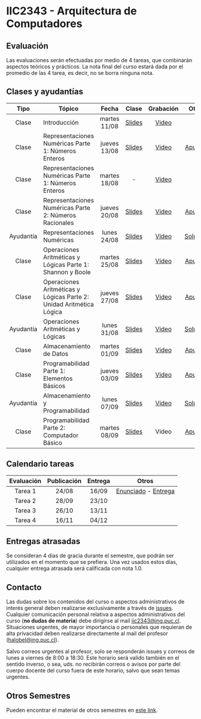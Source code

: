 # IIC2343 - Arquitectura de Computadores

## Evaluación

Las evaluaciones serán efectuadas por medio de 4 tareas, que combinarán aspectos teóricos y prácticos. La nota final del curso estará dada por el promedio de las 4 tarea, es decir, no se borra ninguna nota.


## Clases y ayudantías 
| Tipo  | Tópico                             | Fecha        | Clase  | Grabación | Otros |
| :-:   | -                                  | :-:          | :-:    | :-:  | :-:     |
| Clase | Introducción                       | martes 11/08 | [Slides](../../tree/master/Clases/01%20-%20Introducción.pdf) | [Video](https://youtu.be/WIzBjujk4to) | - |
| Clase | Representaciones Numéricas Parte 1: Números Enteros | jueves 13/08 | [Slides](../../tree/master/Clases/02%20-%20Representaciones%20Numéricas%20Parte%201%20-%20Números%20Enteros.pdf) | [Video](https://youtu.be/JREAZXuTf3U) | [Apuntes](../../tree/master/Apuntes/Capítulo%201/01%20-%20Representaciones%20Numéricas%20Parte%201%20-%20Números%20Enteros.pdf) |
| Clase | Representaciones Numéricas Parte 1: Números Enteros | martes 18/08 | - | [Video](https://youtu.be/sMYqnbDDVwU) | - |
| Clase | Representaciones Numéricas Parte 2: Números Racionales | jueves 20/08 | [Slides](../../tree/master/Clases/03%20-%20Representaciones%20Numéricas%20Parte%202%20-%20Números%20Racionales.pdf) | [Video](https://youtu.be/YzCOso9_Ey4) | [Apuntes](../../tree/master/Apuntes/Capítulo%201/02%20-%20Representaciones%20Numéricas%20Parte%202%20-%20Números%20Racionales.pdf) |
| Ayudantía | Representaciones Numéricas | lunes 24/08 | [Slides](../../tree/master/Ayudantías/01%20-%20Representaciones%20Numéricas%20(Slides).pdf) | [Video](https://youtu.be/4NJJ4Y02Aiw) | [Solución](../../tree/master/Ayudantías/01%20-%20Representaciones%20Numéricas%20(Solución).pdf) |
| Clase | Operaciones Aritméticas y Lógicas Parte 1: Shannon y Boole | martes 25/08 | [Slides](../../tree/master/Clases/04%20-%20Operaciones%20Aritméticas%20y%20Lógicas%20Parte%201%20-%20Shannon%20y%20Boole.pdf) | [Video](https://youtu.be/HYI75aTMi44) | [Apuntes](../../tree/master/Apuntes/Capítulo%201/03%20-%20Operaciones%20Aritmeticas%20y%20Logicas.pdf) |
| Clase | Operaciones Aritméticas y Lógicas Parte 2: Unidad Aritmética Lógica | jueves 27/08 | [Slides](../../blob/master/Clases/05%20-%20Operaciones%20Aritméticas%20y%20Lógicas%20Parte%202%20-%20Unidad%20Aritmética%20Lógica.pdf) | [Video](https://youtu.be/O0E9m6toZFE) | [Apuntes](../../tree/master/Apuntes/Capítulo%201/03%20-%20Operaciones%20Aritmeticas%20y%20Logicas.pdf) |
| Ayudantía | Operaciones Aritméticas y Lógicas | lunes 31/08 | [Slides](../../blob/master/Ayudantías/02%20-%20Lógica%20Digital%20y%20Circuitos%20(Slides).pdf) | [Video](https://youtu.be/JsY7gE-Mizs) | [Solución](../../blob/master/Ayudantías/02%20-%20Lógica%20Digital%20y%20Circuitos%20(Solución).pdf) |
| Clase | Almacenamiento de Datos | martes 01/09 | [Slides](../../blob/master/Clases/06%20-%20Almacenamiento%20de%20Datos.pdf) | [Video](https://youtu.be/fB8K8o6Izbk) | [Apuntes](../../blob/master/Apuntes/Capítulo%201/04%20-%20Almacenamiento%20de%20datos.pdf) |
| Clase | Programabilidad Parte 1: Elementos Básicos | jueves 03/09 | [Slides](../../blob/master/Clases/07%20-%20Programabilidad%20Parte%201%20-%20Elementos%20Básicos.pdf) | [Video](https://youtu.be/XLywwEjZOT4) | [Apuntes](../../blob/master/Apuntes/Capítulo%202/4%20-%20Programabilidad.pdf) |
| Ayudantía | Almacenamiento y Programabilidad | lunes 07/09 | [Slides](../../blob/master/Ayudantías/03%20-%20Almacenamiento%20y%20Programabilidad%20(Slides).pdf) | [Video](https://youtu.be/NOxJwUUbKYs) | [Solución](../../blob/master/Ayudantías/03%20-%20Almacenamiento%20y%20Programabilidad%20(Solución).pdf) |
| Clase | Programabilidad Parte 2: Computador Básico | martes 08/09 | [Slides](../../blob/master/Clases/08%20-%20Programabilidad%20Parte%202%20-%20Computador%20Básico.pdf) | Video | [Apuntes](../../blob/master/Apuntes/Capítulo%202/4%20-%20Programabilidad.pdf) |

## Calendario tareas
| Evaluación | Publicación | Entrega | Otros |
| :-:        | :-:         | :-:     | :-:       |
|Tarea 1     | 24/08       | 16/09   |[Enunciado](../../blob/master/Tareas/T1.pdf) - [Entrega](https://forms.gle/xDJr4ubbCa7YDpGU8)|
|Tarea 2     | 28/09       | 23/10   ||
|Tarea 3     | 26/10       | 13/11   ||
|Tarea 4     | 16/11       | 04/12   ||

## Entregas atrasadas
Se consideran 4 dias de gracia durante el semestre, que podrán ser utilizados en el momento que se prefiera. Una vez usados estos días, cualquier entrega atrasada será calificada con nota 1.0.

## Contacto
Las dudas sobre los contenidos del curso o aspectos administrativos de interés general deben realizarse exclusivamente a través de [issues](../../issues). Cualquier comunicación personal relativa a aspectos administrativos del curso (**no dudas de materia**) debe dirigirse al mail [iic2343@ing.puc.cl](mailto:iic2343@ing.puc.cl). Situaciones urgentes, de mayor importancia o personales que requieran de alta privacidad deben realizarse directamente al mail del profesor ([halobel@ing.puc.cl](mailto:halobel@ing.puc.cl)).

Salvo correos urgentes al profesor, solo se responderán issues y correos de lunes a viernes de 8:00 a 18:30. Este horario será valido también en el sentido inverso, o sea, uds. no recibirán correos o avisos por parte del cuerpo docente del curso fuera de este horario, salvo que sean temas urgentes.

## Otros Semestres

Pueden encontrar el material de otros semestres en [este link](https://github.com/IIC2343/Syllabus-anteriores).
